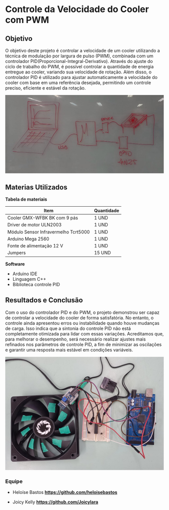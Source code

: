 # Controle da Velocidade do Cooler com PWM

## Objetivo

O objetivo deste projeto é controlar a velocidade de um cooler utilizando a técnica de modulação por largura de pulso (PWM), combinada com um controlador PID(Proporcional-Integral-Derivativo). Através do ajuste do ciclo de trabalho do PWM, é possível controlar a quantidade de energia entregue ao cooler, variando sua velocidade de rotação. Além disso, o controlador PID é utilizado para ajustar automaticamente a velocidade do cooler com base em uma referência desejada, permitindo um controle preciso, eficiente e estável da rotação.

![circuito](imagens/circuito_do_projeto.jpeg)

## Materias Utilizados 

**Tabela de materiais**


| Item | Quantidade                                | 
| ------ | ----------------------------------- | 
| Cooler GMX-WFBK BK com 9 pás   | 1 UND
| Driver de motor ULN2003    |  1 UND 
| Módulo Sensor Infravermelho Tcrt5000     |  1 UND 
| Arduino Mega 2560    |  1 UND 
|Fonte de alimentação  12 V | 1 UND
|Jumpers | 15 UND


**Software**

- Arduino IDE  
- Linguagem C++
- Biblioteca controle PID 

## Resultados e Conclusão 

Com o uso do controlador PID e do PWM, o projeto demonstrou ser capaz de controlar a velocidade do cooler de forma satisfatória. No entanto, o controle ainda apresentou erros ou instabilidade quando houve mudanças de carga. Isso indica que a sintonia do controle PID não está completamente otimizada para lidar com essas variações. Acreditamos que, para melhorar o desempenho, será necessário realizar ajustes mais refinados nos parâmetros de controle PID, a fim de minimizar as oscilações e garantir uma resposta mais estável em condições variáveis.

![projeto](imagens/projeto_controle_pid.jpeg)


### Equipe 

- Heloíse Bastos **https://github.com/heloisebastos**

- Joicy Kelly **https://github.com/Joicylara**